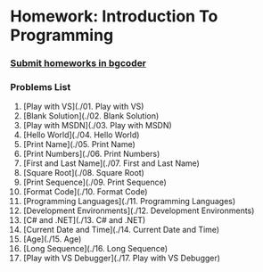 Homework: Introduction To Programming
============================================

### [Submit homeworks in bgcoder](http://bgcoder.com/Contests/314/CSharp-Fundamentals-01-Introduction-to-Programming)

### Problems List

1. [Play with VS](./01. Play with VS)
1. [Blank Solution](./02. Blank Solution)
1. [Play with MSDN](./03. Play with MSDN)
1. [Hello World](./04. Hello World)
1. [Print Name](./05. Print Name)
1. [Print Numbers](./06. Print Numbers)
1. [First and Last Name](./07. First and Last Name)
1. [Square Root](./08. Square Root)
1. [Print Sequence](./09. Print Sequence)
1. [Format Code](./10. Format Code)
1. [Programming Languages](./11. Programming Languages)
1. [Development Environments](./12. Development Environments)
1. [C# and .NET](./13. C# and .NET)
1. [Current Date and Time](./14. Current Date and Time)
1. [Age](./15. Age)
1. [Long Sequence](./16. Long Sequence)
1. [Play with VS Debugger](./17. Play with VS Debugger)